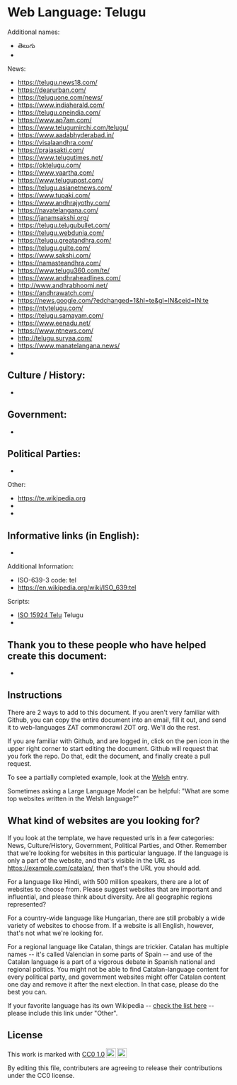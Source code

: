 # Web Language: Telugu

Additional names:
- తెలుగు
- 

News:
- https://telugu.news18.com/
- https://dearurban.com/
- https://teluguone.com/news/
- https://www.indiaherald.com/
- https://telugu.oneindia.com/
- https://www.ap7am.com/
- https://www.telugumirchi.com/telugu/
- https://www.aadabhyderabad.in/
- https://visalaandhra.com/
- https://prajasakti.com/
- https://www.telugutimes.net/
- https://oktelugu.com/
- https://www.vaartha.com/
- https://www.telugupost.com/
- https://telugu.asianetnews.com/
- https://www.tupaki.com/
- https://www.andhrajyothy.com/
- https://navatelangana.com/
- https://janamsakshi.org/
- https://telugu.telugubullet.com/
- https://telugu.webdunia.com/
- https://telugu.greatandhra.com/
- https://telugu.gulte.com/
- https://www.sakshi.com/
- https://namasteandhra.com/
- https://www.telugu360.com/te/
- https://www.andhraheadlines.com/
- http://www.andhrabhoomi.net/
- https://andhrawatch.com/
- https://news.google.com/?edchanged=1&hl=te&gl=IN&ceid=IN:te
- https://ntvtelugu.com/
- https://telugu.samayam.com/
- https://www.eenadu.net/
- https://www.ntnews.com/
- http://telugu.suryaa.com/
- https://www.manatelangana.news/
- 

Culture / History:
- 
- 

Government:
- 
- 

Political Parties:
- 
- 

Other:
- https://te.wikipedia.org
- 
- 

Informative links (in English):
- 
- 

Additional Information:
- ISO-639-3 code: tel
- https://en.wikipedia.org/wiki/ISO_639:tel


Scripts:
- <a href="https://en.wikipedia.org/wiki/ISO_15924">ISO 15924 Telu</a> Telugu
- 

Thank you to these people who have helped create this document:
- 
- 

## Instructions

There are 2 ways to add to this document. If you aren't very familiar
with Github, you can copy the entire document into an email, fill it
out, and send it to web-languages ZAT commoncrawl ZOT org. We'll do the rest.

If you are familiar with Github, and are logged in, click on the pen
icon in the upper right corner to start editing the document.
Github will request that you fork the repo. Do that, edit the
document, and finally create a pull request.

To see a partially completed example, look at the
[Welsh](../living/welsh.md) entry.

Sometimes asking a Large Language Model can be helpful: "What are some
top websites written in the Welsh language?"

## What kind of websites are you looking for?

If you look at the template, we have requested urls in a few
categories: News, Culture/History, Government, Political Parties, and
Other. Remember that we're looking for websites in this particular
language. If the language is only a part of the website, and that's
visible in the URL as https://example.com/catalan/, then that's the
URL you should add.

For a language like Hindi, with 500 million speakers, there are a lot
of websites to choose from. Please suggest websites that are important
and influential, and please think about diversity. Are all geographic
regions represented?

For a country-wide language like Hungarian, there are still probably a
wide variety of websites to choose from. If a website is all English,
however, that's not what we're looking for.

For a regional language like Catalan, things are trickier. Catalan has
multiple names -- it's called Valencian in some parts of Spain -- and
use of the Catalan language is a part of a vigorous debate in Spanish
national and regional politics. You might not be able to find
Catalan-language content for every political party, and government
websites might offer Catalan content one day and remove it after
the next election. In that case, please do the best you can.

If your favorite language has its own Wikipedia -- [check the list here](https://en.wikipedia.org/wiki/List_of_Wikipedias) --
please include this link under "Other".

## License

<p xmlns:cc="http://creativecommons.org/ns#" >This work is marked with <a href="https://creativecommons.org/publicdomain/zero/1.0/?ref=chooser-v1" target="_blank" rel="license noopener noreferrer" style="display:inline-block;">CC0 1.0<img style="height:22px!important;margin-left:3px;vertical-align:text-bottom;" src="https://mirrors.creativecommons.org/presskit/icons/cc.svg?ref=chooser-v1" alt=""><img style="height:22px!important;margin-left:3px;vertical-align:text-bottom;" src="https://mirrors.creativecommons.org/presskit/icons/zero.svg?ref=chooser-v1" alt=""></a></p>

By editing this file, contributers are agreeing to release their contributions under the CC0 license.
